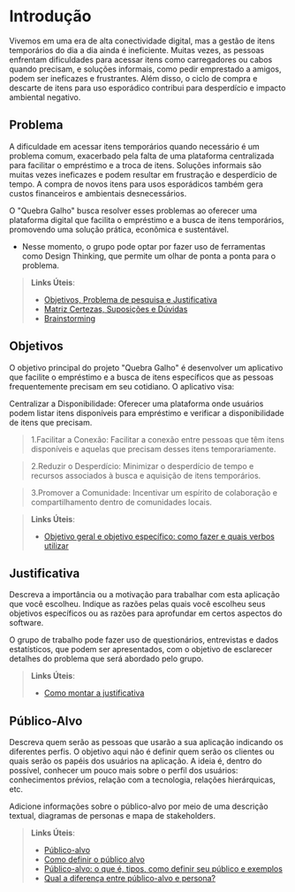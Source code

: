 # Introdução

Vivemos em uma era de alta conectividade digital, mas a gestão de itens temporários do dia a dia ainda é ineficiente. Muitas vezes, as pessoas enfrentam dificuldades para acessar itens como carregadores ou cabos quando precisam, e soluções informais, como pedir emprestado a amigos, podem ser ineficazes e frustrantes. Além disso, o ciclo de compra e descarte de itens para uso esporádico contribui para desperdício e impacto ambiental negativo.

## Problema

A dificuldade em acessar itens temporários quando necessário é um problema comum, exacerbado pela falta de uma plataforma centralizada para facilitar o empréstimo e a troca de itens. Soluções informais são muitas vezes ineficazes e podem resultar em frustração e desperdício de tempo. A compra de novos itens para usos esporádicos também gera custos financeiros e ambientais desnecessários.

O "Quebra Galho" busca resolver esses problemas ao oferecer uma plataforma digital que facilita o empréstimo e a busca de itens temporários, promovendo uma solução prática, econômica e sustentável.

* Nesse momento, o grupo pode optar por fazer uso  de ferramentas como Design Thinking, que permite um olhar de ponta a ponta para o problema.

> **Links Úteis**:
> - [Objetivos, Problema de pesquisa e Justificativa](https://medium.com/@versioparole/objetivos-problema-de-pesquisa-e-justificativa-c98c8233b9c3)
> - [Matriz Certezas, Suposições e Dúvidas](https://medium.com/educa%C3%A7%C3%A3o-fora-da-caixa/matriz-certezas-suposi%C3%A7%C3%B5es-e-d%C3%BAvidas-fa2263633655)
> - [Brainstorming](https://www.euax.com.br/2018/09/brainstorming/)

## Objetivos

O objetivo principal do projeto "Quebra Galho" é desenvolver um aplicativo que facilite o empréstimo e a busca de itens específicos que as pessoas frequentemente precisam em seu cotidiano. O aplicativo visa:

Centralizar a Disponibilidade: Oferecer uma plataforma onde usuários podem listar itens disponíveis para empréstimo e verificar a disponibilidade de itens que precisam.

>1.Facilitar a Conexão: Facilitar a conexão entre pessoas que têm itens disponíveis e aquelas que precisam desses itens temporariamente.

>2.Reduzir o Desperdício: Minimizar o desperdício de tempo e recursos associados à busca e aquisição de itens temporários.

>3.Promover a Comunidade: Incentivar um espírito de colaboração e compartilhamento dentro de comunidades locais.
 
> **Links Úteis**:
> - [Objetivo geral e objetivo específico: como fazer e quais verbos utilizar](https://blog.mettzer.com/diferenca-entre-objetivo-geral-e-objetivo-especifico/)

## Justificativa

Descreva a importância ou a motivação para trabalhar com esta aplicação que você escolheu. Indique as razões pelas quais você escolheu seus objetivos específicos ou as razões para aprofundar em certos aspectos do software.

O grupo de trabalho pode fazer uso de questionários, entrevistas e dados estatísticos, que podem ser apresentados, com o objetivo de esclarecer detalhes do problema que será abordado pelo grupo.

> **Links Úteis**:
> - [Como montar a justificativa](https://guiadamonografia.com.br/como-montar-justificativa-do-tcc/)

## Público-Alvo

Descreva quem serão as pessoas que usarão a sua aplicação indicando os diferentes perfis. O objetivo aqui não é definir quem serão os clientes ou quais serão os papéis dos usuários na aplicação. A ideia é, dentro do possível, conhecer um pouco mais sobre o perfil dos usuários: conhecimentos prévios, relação com a tecnologia, relações
hierárquicas, etc.

Adicione informações sobre o público-alvo por meio de uma descrição textual, diagramas de personas e mapa de stakeholders.

> **Links Úteis**:
> - [Público-alvo](https://blog.hotmart.com/pt-br/publico-alvo/)
> - [Como definir o público alvo](https://exame.com/pme/5-dicas-essenciais-para-definir-o-publico-alvo-do-seu-negocio/)
> - [Público-alvo: o que é, tipos, como definir seu público e exemplos](https://klickpages.com.br/blog/publico-alvo-o-que-e/)
> - [Qual a diferença entre público-alvo e persona?](https://rockcontent.com/blog/diferenca-publico-alvo-e-persona/)
